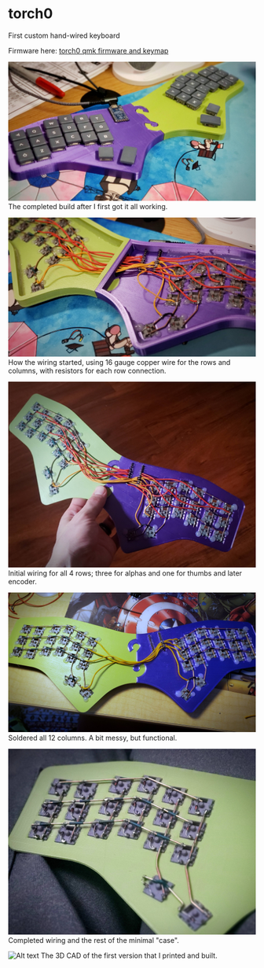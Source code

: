 # torch0
 First custom hand-wired keyboard

Firmware here: [torch0 qmk firmware and keymap](https://github.com/terryorchard/qmk_firmware/tree/master/keyboards/wizrad/torch0)

![Alt text](images/FinishedBuild.jpeg?raw=true "Title")
The completed build after I first got it all working.


![Alt text](images/Wiring03.jpeg?raw=true "Title")
How the wiring started, using 16 gauge copper wire for the rows and columns, with resistors for each row connection.

![Alt text](images/Wiring02.jpeg?raw=true "Title")
Initial wiring for all 4 rows; three for alphas and one for thumbs and later encoder.

![Alt text](images/Wiring01.jpeg?raw=true "Title")
Soldered all 12 columns. A bit messy, but functional.

![Alt text](images/Wiring00.jpeg?raw=true "Title")
Completed wiring and the rest of the minimal "case".

![Alt text](images/CAD_v0.jpeg?raw=true "Title")
The 3D CAD of the first version that I printed and built.
